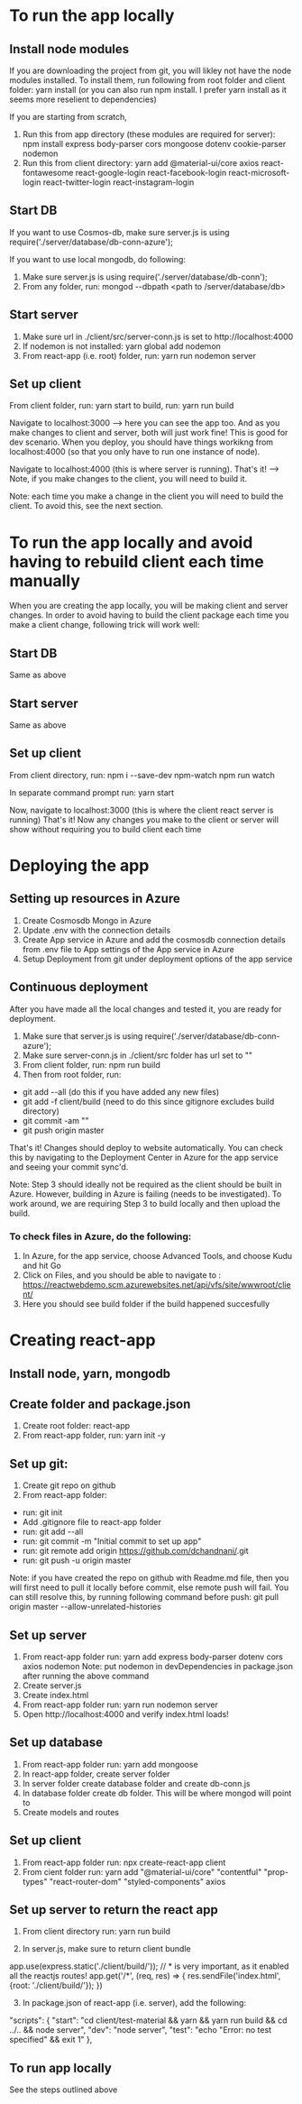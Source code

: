 # To run the app locally
## Install node modules
If you are downloading the project from git, you will likley not have the node modules installed. To install them, run following from root folder and client folder: yarn install (or you can also run npm install. I prefer yarn install as it seems more reselient to dependencies)

If you are starting from scratch, 
1. Run this from app directory (these modules are required for server): npm install express body-parser cors mongoose dotenv cookie-parser nodemon
2. Run this from client directory: 
yarn add @material-ui/core axios react-fontawesome react-google-login react-facebook-login react-microsoft-login react-twitter-login react-instagram-login

## Start DB
If you want to use Cosmos-db, make sure server.js is using require('./server/database/db-conn-azure');

If you want to use local mongodb, do following:
1. Make sure server.js is using require('./server/database/db-conn');
2. From any folder, run: mongod --dbpath <path to /server/database/db>

## Start server
1. Make sure url in  ./client/src/server-conn.js is set to http://localhost:4000 
2. If nodemon is not installed: yarn global add nodemon
3. From react-app (i.e. root) folder, run: yarn run nodemon server

## Set up client
From client folder, run: yarn start
to build, run: yarn run build

Navigate to localhost:3000 --> here you can see the app too. And as you make changes to client and server, both will just work fine! This is good for dev scenario. When you deploy, you should have things workikng from localhost:4000 (so that you only have to run one instance of node).

Navigate to localhost:4000 (this is where server is running). That's it! --> Note, if you make changes to the client, you will need to build it. 


Note: each time you make a change in the client you will need to build the client. To avoid this, see the next section.

# To run the app locally and avoid having to rebuild client each time manually

When you are creating the app locally, you will be making client and server changes. In order to avoid having to build the client package each time you make a client change, following trick will work well:

## Start DB
Same as above

## Start server
Same as above

## Set up client
From client directory, run: 
npm i --save-dev npm-watch
npm run watch 

In separate command prompt run:
yarn start


Now, navigate to localhost:3000 (this is where the client react server is running)
That's it! Now any changes you make to the client or server will show without requiring you to build client each time


# Deploying the app

## Setting up resources in Azure
1. Create Cosmosdb Mongo in Azure 
2. Update .env with the connection details
3. Create App service in Azure and add the cosmosdb connection details from .env file to App settings of the App service in Azure
4. Setup Deployment from git under deployment options of the app service

## Continuous deployment

After you have made all the local changes and tested it, you are ready for deployment.
1. Make sure that server.js is using require('./server/database/db-conn-azure');
2. Make sure server-conn.js in ./client/src folder has url set to ""
3. From client folder, run: npm run build
4. Then from root folder, run:
- git add --all (do this if you have added any new files)
- git add -f client/build (need to do this since gitignore excludes build directory)
- git commit -am "<message>"
- git push origin master

That's it! Changes should deploy to website automatically. You can check this by navigating to the Deployment Center in Azure for the app service and seeing your commit sync'd.

Note: Step 3 should ideally not be required as the client should be built in Azure. However, building in Azure is failing (needs to be investigated). To work around, we are requiring Step 3 to build locally and then upload the build.

### To check files in Azure, do the following:
1. In Azure, for the app service, choose Advanced Tools, and choose Kudu and hit Go
2. Click on Files, and you should be able to navigate to : https://reactwebdemo.scm.azurewebsites.net/api/vfs/site/wwwroot/client/
3. Here you should see build folder if the build happened succesfully

# Creating react-app

## Install node, yarn, mongodb

## Create folder and package.json
1. Create root folder: react-app
2. From react-app folder, run: yarn init -y 

## Set up git:
1. Create git repo on github
2. From react-app folder:
- run: git init
- Add .gitignore file to react-app folder
- run: git add --all
- run: git commit -m "Initial commit to set up app"
- run: git remote add origin https://github.com/dchandnani/<repo-name>.git
- run: git push -u origin master

Note: if you have created the repo on github with Readme.md file, then you will first need to pull it locally before commit, else remote push will fail. You can still resolve this, by running following command before push: git pull origin master --allow-unrelated-histories

## Set up server
1. From react-app folder run: yarn add express body-parser dotenv cors axios nodemon
Note: put nodemon in devDependencies in package.json after running the above command
2. Create server.js
3. Create index.html
4. From react-app folder run: yarn run nodemon server
5. Open http://localhost:4000 and verify index.html loads!

## Set up database
1. From react-app folder run: yarn add mongoose
2. In react-app folder, create server folder
3. In server folder create database folder and create db-conn.js
4. In database folder create db folder. This will be where mongod will point to
5. Create models and routes

## Set up client
1. From react-app folder run: npx create-react-app client
2. From cient folder run: yarn add "@material-ui/core" "contentful" "prop-types" "react-router-dom" "styled-components" axios


## Set up server to return the react app
1. From client directory run: yarn run build

2. In server.js, make sure to return client bundle

app.use(express.static('./client/build/'));
// * is very important, as it enabled all the reactjs routes!
app.get('/*', (req, res) => {
    res.sendFile('index.html', {root: './client/build/'});
})

3. In package.json of react-app (i.e. server), add the following:

  "scripts": {
    "start": "cd client/test-material && yarn && yarn run build && cd ../.. && node server",
    "dev": "node server",
    "test": "echo \"Error: no test specified\" && exit 1"
  },


## To run app locally
See the steps outlined above
